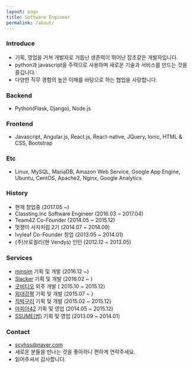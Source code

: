 ```yaml
---
layout: page
title: Software Engineer
permalink: /about/
---
```


### Introduce
- 기획, 영업을 거쳐 개발자로 거듭난 생존력이 뛰어난 잡초같은 개발자입니다.
- python과 javascript을 주력으로 사용하며 새로운 기술과 서비스를 만드는 것을 즐깁니다.
- 다양한 직무 경험의 높은 이해를 바탕으로 하는 협업을 사랑합니다.

### Backend
- Python(Flask, Django), Node.js

### Frontend
- Javascript, Angular.js, React.js, React-native, JQuery, Ionic, HTML & CSS, Bootstrap

### Etc
- Linux, MySQL, MariaDB, Amazon Web Service, Google App Engine, Ubuntu, CentOS, Apache2, Nginx, Google Analytics

### History
- 현재 창업중 (2017.05 ~)
- Classting.Inc Software Engineer (2016.03 ~ 2017.04)
- Team42 Co-Founder (2014.05 ~ 2015.12)
- 멋쟁이 사자처럼 2기 (2014.07 ~ 2014.09)
- Ivyleaf Co-Founder 창업 (2013.05 ~ 2014.01)
- (주)브로컬리(현 Vendys) 인턴 (2012.12 ~ 2013.05)

### Services
- [minsim](http://hongsa.github.io/minsim) 기획 및 개발 (2016.12 ~)
- [Slacker](http://hongsa.github.io/slack/) 기획 및 개발 (2016.02 ~ )
- [굿비디오](http://hongsa.github.io/goodvideo/) 외주 개발 ( 2015.10 ~ 2015.12)
- [외대강평](http://hongsa.github.io/hufsev/) 기획 및 개발 (2015.07 ~ )
- [직박구리](http://hongsa.github.io/jikbak/) 기획 및 개발 (2015.02 ~ 2015.12)
- [마피아42](http://hongsa.github.io/mafia/) 기획 및 영업 (2014.05 ~ 2015.12)
- [SSUME(썸)](http://hongsa.github.io/ssume/) 기획 및 영업 (2013.09 ~ 2014.01)


### Contact
- [scvhss@naver.com](mailto:scvhss@naver.com)
- 새로운 분들을 만나는 것을 좋아하니 편하게 연락주세요.
- 읽어주셔서 감사합니다.
